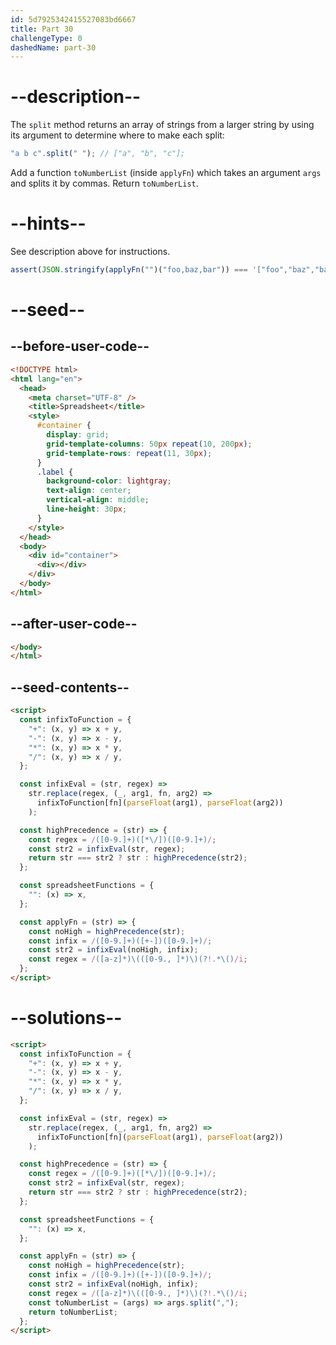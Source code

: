 ```yaml
---
id: 5d7925342415527083bd6667
title: Part 30
challengeType: 0
dashedName: part-30
---
```


# --description--

The `split` method returns an array of strings from a larger string by using its argument to determine where to make each split:

```js
"a b c".split(" "); // ["a", "b", "c"];
```

Add a function `toNumberList` (inside `applyFn`) which takes an argument `args` and splits it by commas. Return `toNumberList`.

# --hints--

See description above for instructions.

```js
assert(JSON.stringify(applyFn("")("foo,baz,bar")) === '["foo","baz","bar"]');
```

# --seed--

## --before-user-code--

```html
<!DOCTYPE html>
<html lang="en">
  <head>
    <meta charset="UTF-8" />
    <title>Spreadsheet</title>
    <style>
      #container {
        display: grid;
        grid-template-columns: 50px repeat(10, 200px);
        grid-template-rows: repeat(11, 30px);
      }
      .label {
        background-color: lightgray;
        text-align: center;
        vertical-align: middle;
        line-height: 30px;
      }
    </style>
  </head>
  <body>
    <div id="container">
      <div></div>
    </div>
  </body>
</html>
```

## --after-user-code--

```html
</body>
</html>
```

## --seed-contents--

```html
<script>
  const infixToFunction = {
    "+": (x, y) => x + y,
    "-": (x, y) => x - y,
    "*": (x, y) => x * y,
    "/": (x, y) => x / y,
  };

  const infixEval = (str, regex) =>
    str.replace(regex, (_, arg1, fn, arg2) =>
      infixToFunction[fn](parseFloat(arg1), parseFloat(arg2))
    );

  const highPrecedence = (str) => {
    const regex = /([0-9.]+)([*\/])([0-9.]+)/;
    const str2 = infixEval(str, regex);
    return str === str2 ? str : highPrecedence(str2);
  };

  const spreadsheetFunctions = {
    "": (x) => x,
  };

  const applyFn = (str) => {
    const noHigh = highPrecedence(str);
    const infix = /([0-9.]+)([+-])([0-9.]+)/;
    const str2 = infixEval(noHigh, infix);
    const regex = /([a-z]*)\(([0-9., ]*)\)(?!.*\()/i;
  };
</script>
```

# --solutions--

```html
<script>
  const infixToFunction = {
    "+": (x, y) => x + y,
    "-": (x, y) => x - y,
    "*": (x, y) => x * y,
    "/": (x, y) => x / y,
  };

  const infixEval = (str, regex) =>
    str.replace(regex, (_, arg1, fn, arg2) =>
      infixToFunction[fn](parseFloat(arg1), parseFloat(arg2))
    );

  const highPrecedence = (str) => {
    const regex = /([0-9.]+)([*\/])([0-9.]+)/;
    const str2 = infixEval(str, regex);
    return str === str2 ? str : highPrecedence(str2);
  };

  const spreadsheetFunctions = {
    "": (x) => x,
  };

  const applyFn = (str) => {
    const noHigh = highPrecedence(str);
    const infix = /([0-9.]+)([+-])([0-9.]+)/;
    const str2 = infixEval(noHigh, infix);
    const regex = /([a-z]*)\(([0-9., ]*)\)(?!.*\()/i;
    const toNumberList = (args) => args.split(",");
    return toNumberList;
  };
</script>
```

